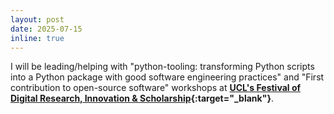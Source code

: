 ```yaml
---
layout: post
date: 2025-07-15
inline: true
---
```


I will be leading/helping with "python-tooling: transforming Python scripts into a Python package with good software engineering practices" and "First contribution to open-source software" workshops at **[UCL's Festival of Digital Research, Innovation & Scholarship](https://www.ucl.ac.uk/advanced-research-computing/events/2025/jul/festival-digital-research-innovation-scholarship){:target="_blank"}**.

